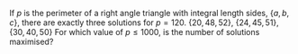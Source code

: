 If $p$ is the perimeter of a right angle triangle with integral length sides, $\{a, b, c\}$, there are exactly three solutions for $p = 120$.
$\{20,48,52\}$, $\{24,45,51\}$, $\{30,40,50\}$
For which value of $p \le 1000$, is the number of solutions maximised?